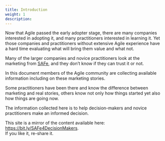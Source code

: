 ```yaml
---
title: Introduction
weight: 1
description: 
---
```


Now that Agile passed the early adopter stage, there are many companies interested in adopting it, and many practitioners interested in learning it. Yet those companies and practitioners without extensive Agile experience have a hard time evaluating what will bring them value and what not.

Many of the larger companies and novice practitioners look at the marketing from [SAFe](https://www.scaledagileframework.com/), and they don’t know if they can trust it or not. 

In this document members of the Agile community are collecting available information including on these marketing stories. 

Some practitioners have been there and know the difference between marketing and real stories, others know not only how things started yet also how things are going now.

The information collected here is to help decision-makers and novice practitioners make an informed decision.

This site is a mirror of the content available here: <https://bit.ly/SAFe4DecisionMakers>. \
If you like it, re-share it.